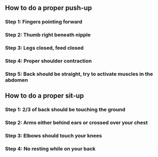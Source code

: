 ## How to do a proper push-up
### Step 1: Fingers pointing forward
### Step 2: Thumb right beneath nipple
### Step 3: Legs closed, feed closed
### Step 4: Proper shoulder contraction
### Step 5: Back should be straight, try to activate muscles in the abdomen

## How to do a proper sit-up
### Step 1: 2/3 of back should be touching the ground
### Step 2: Arms either behind ears or crossed over your chest
### Step 3: Elbows should touch your knees
### Step 4: No resting while on your back